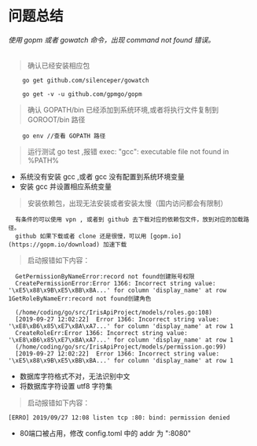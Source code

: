 # 问题总结
###### 使用 gopm 或者 gowatch  命令，出现 command not found 错误。
> 确认已经安装相应包
```
    go get github.com/silenceper/gowatch

    go get -v -u github.com/gpmgo/gopm
```

> 确认 GOPATH/bin 已经添加到系统环境,或者将执行文件复制到 GOROOT/bin 路径
```
    go env //查看 GOPATH 路径
```

> 运行测试 go test ,报错 exec: "gcc": executable file not found in %PATH%
- 系统没有安装 gcc ,或者 gcc 没有配置到系统环境变量
- 安装 gcc 并设置相应系统变量

> 安装依赖包，出现无法安装或者安装太慢（国内访问都会有限制）
 ```
   有条件的可以使用 vpn , 或者到 github 去下载对应的依赖包文件，放到对应的加载路径。
   github 如果下载或者 clone 还是很慢，可以用 [gopm.io](https://gopm.io/download) 加速下载
```


> 启动报错如下内容：
 ```
   GetPermissionByNameError:record not found创建账号权限
   CreatePermissionError:Error 1366: Incorrect string value: '\xE5\x88\x9B\xE5\xBB\xBA...' for column 'display_name' at row 1GetRoleByNameErr:record not found创建角色
   
   (/home/coding/go/src/IrisApiProject/models/roles.go:108) 
   [2019-09-27 12:02:22]  Error 1366: Incorrect string value: '\xE8\xB6\x85\xE7\xBA\xA7...' for column 'display_name' at row 1 
   CreateRoleErr:Error 1366: Incorrect string value: '\xE8\xB6\x85\xE7\xBA\xA7...' for column 'display_name' at row 1
   (/home/coding/go/src/IrisApiProject/models/permission.go:99) 
   [2019-09-27 12:02:22]  Error 1366: Incorrect string value: '\xE5\x88\x9B\xE5\xBB\xBA...' for column 'display_name' at row 1 
```
- 数据库字符格式不对，无法识别中文
- 将数据库字符设置 utf8 字符集



> 启动报错如下内容：
 ```
[ERRO] 2019/09/27 12:08 listen tcp :80: bind: permission denied 
```
- 80端口被占用，修改 config.toml 中的  addr 为 ":8080" 
